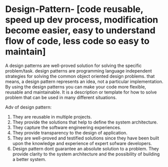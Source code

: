 # Design-Pattern- [code reusable, speed up dev process, modification become easier, easy to understand flow of code, less code so easy to maintain]

  A design patterns are well-proved solution for solving the specific problem/task. design patterns are programming language independent strategies for solving the common object oriented design problems. that means, a design pattern represents an idea, not a particular implementation. By using the design patterns you can make your code more flexible, reusable and maintainable.
  It is a description or template for how to solve problem that can be used in many different situations.

Adv of design pattern:
  1. They are reusable in multiple projects.
  2. They provide the solutions that help to define the system architecture.
  3. They capture the software engineering experiences.
  4. They provide transparency to the design of application.
  5. They are well-proved and testified solutions since they have been built upon the knowledge and experience of expert sofware developers.
  6. Design pattern dont guarantee an absolute solution to a problem. They provide clarity to the system architecture and the possibility of building a better system.

